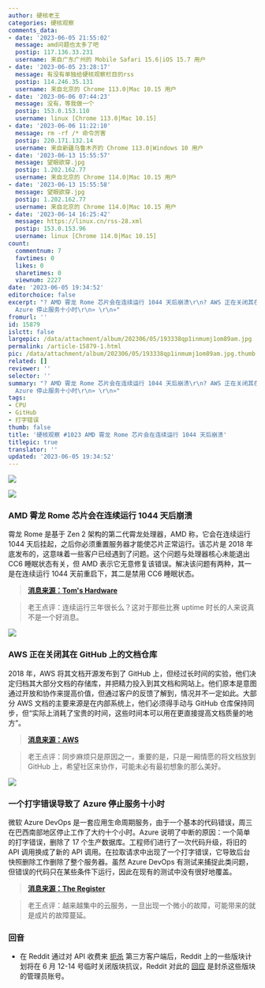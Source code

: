 ```yaml
---
author: 硬核老王
categories: 硬核观察
comments_data:
- date: '2023-06-05 21:55:02'
  message: amd问题也太多了吧
  postip: 117.136.33.231
  username: 来自广东广州的 Mobile Safari 15.6|iOS 15.7 用户
- date: '2023-06-05 23:28:17'
  message: 有没有单独给硬核观察栏目的rss
  postip: 114.246.35.131
  username: 来自北京的 Chrome 113.0|Mac 10.15 用户
- date: '2023-06-06 07:44:23'
  message: 没有，等我做一个
  postip: 153.0.153.110
  username: linux [Chrome 113.0|Mac 10.15]
- date: '2023-06-06 11:22:10'
  message: rm -rf /* 命令厉害
  postip: 220.171.132.14
  username: 来自新疆乌鲁木齐的 Chrome 113.0|Windows 10 用户
- date: '2023-06-13 15:55:57'
  message: 望眼欲穿.jpg
  postip: 1.202.162.77
  username: 来自北京的 Chrome 114.0|Mac 10.15 用户
- date: '2023-06-13 15:55:58'
  message: 望眼欲穿.jpg
  postip: 1.202.162.77
  username: 来自北京的 Chrome 114.0|Mac 10.15 用户
- date: '2023-06-14 16:25:42'
  message: https://linux.cn/rss-28.xml
  postip: 153.0.153.96
  username: linux [Chrome 114.0|Mac 10.15]
count:
  commentnum: 7
  favtimes: 0
  likes: 0
  sharetimes: 0
  viewnum: 2227
date: '2023-06-05 19:34:52'
editorchoice: false
excerpt: "? AMD 霄龙 Rome 芯片会在连续运行 1044 天后崩溃\r\n? AWS 正在关闭其在 GitHub 上的文档仓库\r\n? 一个打字错误导致了
  Azure 停止服务十小时\r\n» \r\n»"
fromurl: ''
id: 15879
islctt: false
largepic: /data/attachment/album/202306/05/193338qp1inmumj1om89am.jpg
permalink: /article-15879-1.html
pic: /data/attachment/album/202306/05/193338qp1inmumj1om89am.jpg.thumb.jpg
related: []
reviewer: ''
selector: ''
summary: "? AMD 霄龙 Rome 芯片会在连续运行 1044 天后崩溃\r\n? AWS 正在关闭其在 GitHub 上的文档仓库\r\n? 一个打字错误导致了
  Azure 停止服务十小时\r\n» \r\n»"
tags:
- CPU
- GitHub
- 打字错误
thumb: false
title: '硬核观察 #1023 AMD 霄龙 Rome 芯片会在连续运行 1044 天后崩溃'
titlepic: true
translator: ''
updated: '2023-06-05 19:34:52'
---
```


![](/data/attachment/album/202306/05/193338qp1inmumj1om89am.jpg)


![](/data/attachment/album/202306/05/193350oh31fm0ro5fl131h.jpg)


### AMD 霄龙 Rome 芯片会在连续运行 1044 天后崩溃


霄龙 Rome 是基于 Zen 2 架构的第二代霄龙处理器，AMD 称，它会在连续运行 1044 天后挂起，之后你必须重置服务器才能使芯片正常运行。该芯片是 2018 年底发布的，这意味着一些客户已经遇到了问题。这个问题与处理器核心未能退出 CC6 睡眠状态有关，但 AMD 表示它无意修复该错误。解决该问题有两种，其一是在连续运行 1044 天前重启下，其二是禁用 CC6 睡眠状态。



> 
> **[消息来源：Tom's Hardware](https://www.tomshardware.com/news/amds-epyc-rome-chips-could-hang-after-1044-days-of-uptime)**
> 
> 
> 



> 
> 老王点评：连续运行三年很长么？这对于那些比赛 uptime 时长的人来说真不是一个好消息。
> 
> 
> 


![](/data/attachment/album/202306/05/193403pwxsyvx57e4v72bb.jpg)


### AWS 正在关闭其在 GitHub 上的文档仓库


2018 年，AWS 将其文档开源发布到了 GitHub 上，但经过长时间的实验，他们决定归档其大部分文档的存储库，并把精力投入到其文档和网站上。他们原本是意图通过开放和协作来提高价值，但通过客户的反馈了解到，情况并不一定如此。大部分 AWS 文档的主要来源是在内部系统上，他们必须得手动与 GitHub 仓库保持同步，但“实际上消耗了宝贵的时间，这些时间本可以用在更直接提高文档质量的地方”。



> 
> **[消息来源：AWS](https://aws.amazon.com/cn/blogs/aws/retiring-the-aws-documentation-on-github/)**
> 
> 
> 



> 
> 老王点评：同步麻烦只是原因之一，重要的是，只是一厢情愿的将文档放到 GitHub 上，希望社区来协作，可能未必有最初想象的那么美好。
> 
> 
> 


![](/data/attachment/album/202306/05/193418cqppiyr5zfolbr4l.jpg)


### 一个打字错误导致了 Azure 停止服务十小时


微软 Azure DevOps 是一套应用生命周期服务，由于一个基本的代码错误，周三在巴西南部地区停止工作了大约十个小时。Azure 说明了中断的原因：一个简单的打字错误，删除了 17 个生产数据库。工程师们进行了一次代码升级，将旧的 API 调用换成了新的 API 调用。在拉取请求中出现了一个打字错误，它导致后台快照删除工作删除了整个服务器。虽然 Azure DevOps 有测试来捕捉此类问题，但错误的代码只在某些条件下运行，因此在现有的测试中没有很好地覆盖。



> 
> **[消息来源：The Register](https://www.theregister.com/2023/06/03/microsoft_azure_outage_brazil)**
> 
> 
> 



> 
> 老王点评：越来越集中的云服务，一旦出现一个微小的故障，可能带来的就是成片的故障蔓延。
> 
> 
> 


### 回音


* 在 Reddit 通过对 API 收费来 [扼杀](/article-15871-1.html) 第三方客户端后，Reddit 上的一些版块计划将在 6 月 12-14 号临时关闭版块抗议，Reddit 对此的 [回应](https://news.ycombinator.com/item?id=36192312) 是封杀这些版块的管理员账号。